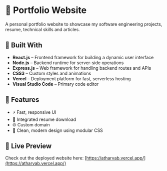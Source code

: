 # 🚀 Portfolio Website

A personal portfolio website to showcase my software engineering projects, resume, technical skills and articles.

## 🔧 Built With

- **React.js** – Frontend framework for building a dynamic user interface  
- **Node.js** – Backend runtime for server-side operations  
- **Express.js** – Web framework for handling backend routes and APIs  
- **CSS3** – Custom styles and animations  
- **Vercel** – Deployment platform for fast, serverless hosting  
- **Visual Studio Code** – Primary code editor  

## 📁 Features

- ⚡ Fast, responsive UI   
- 📝 Integrated resume download  
- 🌐 Custom domain  
- 🎨 Clean, modern design using modular CSS

## 📸 Live Preview

Check out the deployed website here: [https://atharvab.vercel.app/](https://atharvab.vercel.app/)




